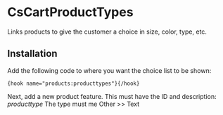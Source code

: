 # CsCartProductTypes
Links products to give the customer a choice in size, color, type, etc.

## Installation
Add the following code to where you want the choice list to be shown:

```{hook name="products:producttypes"}{/hook}```

Next, add a new product feature. This must have the ID and description: *producttype*
The type must me Other >> Text
